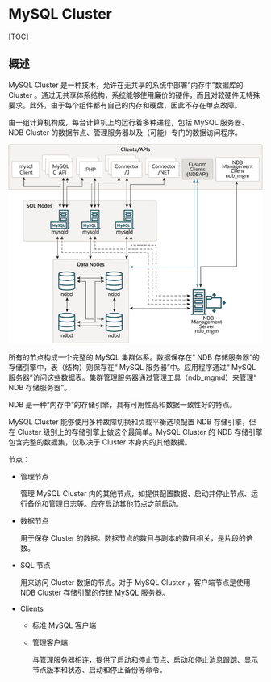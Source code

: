 # MySQL Cluster

[TOC]

## 概述

MySQL Cluster 是一种技术，允许在无共享的系统中部署“内存中”数据库的 Cluster 。通过无共享体系结构，系统能够使用廉价的硬件，而且对软硬件无特殊要求。此外，由于每个组件都有自己的内存和硬盘，因此不存在单点故障。

由一组计算机构成，每台计算机上均运行着多种进程，包括 MySQL 服务器、NDB Cluster 的数据节点、管理服务器以及（可能）专门的数据访问程序。

 ![](../../../Image/c/cluster-components-1.png)

所有的节点构成一个完整的 MySQL 集群体系。数据保存在“ NDB 存储服务器”的存储引擎中，表（结构）则保存在“ MySQL 服务器”中。应用程序通过“ MySQL 服务器”访问这些数据表。集群管理服务器通过管理工具（ndb_mgmd）来管理“ NDB 存储服务器”。

NDB 是一种“内存中”的存储引擎，具有可用性高和数据一致性好的特点。

MySQL Cluster 能够使用多种故障切换和负载平衡选项配置 NDB 存储引擎，但在 Cluster 级别上的存储引擎上做这个最简单。MySQL Cluster 的 NDB 存储引擎包含完整的数据集，仅取决于 Cluster 本身内的其他数据。

节点：

* 管理节点

  管理 MySQL Cluster 内的其他节点，如提供配置数据、启动并停止节点、运行备份和管理日志等。应在启动其他节点之前启动。

* 数据节点

  用于保存 Cluster 的数据。数据节点的数目与副本的数目相关，是片段的倍数。

* SQL 节点

  用来访问 Cluster 数据的节点。对于 MySQL Cluster ，客户端节点是使用 NDB Cluster 存储引擎的传统 MySQL 服务器。

* Clients

  * 标准 MySQL 客户端

  * 管理客户端

    与管理服务器相连，提供了启动和停止节点、启动和停止消息跟踪、显示节点版本和状态、启动和停止备份等命令。

